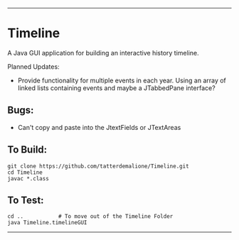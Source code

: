 
--------
# Timeline
A Java GUI application for building an interactive history timeline.   

Planned Updates: 
- Provide functionality for multiple events in each year.  Using an array of linked lists containing events and maybe a JTabbedPane interface?

## Bugs:
- Can't copy and paste into the JtextFields or JTextAreas

## To Build:

    git clone https://github.com/tatterdemalione/Timeline.git
    cd Timeline
    javac *.class

## To Test:

    cd ..			# To move out of the Timeline Folder
    java Timeline.timelineGUI

--------


